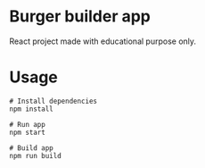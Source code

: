 # Burger builder app

React project made with educational purpose only.

# Usage

```
# Install dependencies
npm install
```

```
# Run app
npm start
```

```
# Build app
npm run build
```